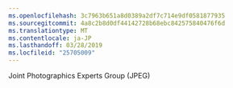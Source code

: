 ```yaml
---
ms.openlocfilehash: 3c7963b651a8d0389a2df7c714e9df0581877935
ms.sourcegitcommit: 4a8c2b8d0df44142728b68ebc842575840476f6d
ms.translationtype: MT
ms.contentlocale: ja-JP
ms.lasthandoff: 03/28/2019
ms.locfileid: "25705009"
---
```

Joint Photographics Experts Group (JPEG)